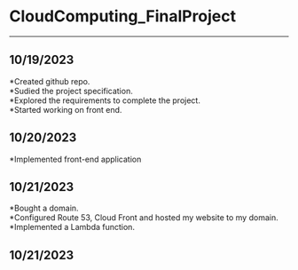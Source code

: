 # CloudComputing_FinalProject
------------------------------------

## 10/19/2023
*Created github repo.\
*Sudied the project specification.\
*Explored the requirements to complete the project.\
*Started working on front end.


## 10/20/2023
*Implemented front-end application

## 10/21/2023
*Bought a domain.\
*Configured Route 53, Cloud Front and hosted my website to my domain.\
*Implemented a Lambda function.

## 10/21/2023
